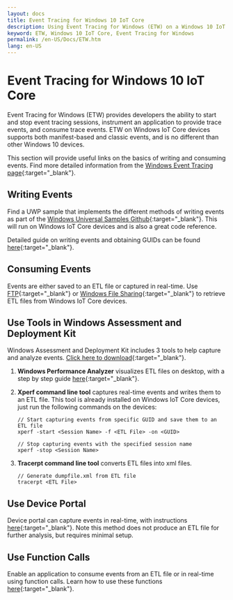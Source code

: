 ```yaml
---
layout: docs
title: Event Tracing for Windows 10 IoT Core
description: Using Event Tracing for Windows (ETW) on a Windows 10 IoT Core device
keyword: ETW, Windows 10 IoT Core, Event Tracing for Windows
permalink: /en-US/Docs/ETW.htm
lang: en-US
---
```


# Event Tracing for Windows 10 IoT Core

Event Tracing for Windows (ETW) provides developers the ability to start and stop event tracing sessions, instrument an application to provide trace events, and consume trace events.
ETW on Windows IoT Core devices supports both manifest-based and classic events, and is no different than other Windows 10 devices. 

This section will provide useful links on the basics of writing and consuming events. Find more detailed information from the [Windows Event Tracing page](https://msdn.microsoft.com/library/windows/desktop/bb968803(v=vs.85).aspx){:target="_blank"}.

## Writing Events

Find a UWP sample that implements the different methods of writing events as part of the [Windows Universal Samples Github](https://github.com/Microsoft/Windows-universal-samples/tree/master/Samples/Logging){:target="_blank"}.
This will run on Windows IoT Core devices and is also a great code reference.

Detailed guide on writing events and obtaining GUIDs can be found [here](https://msdn.microsoft.com/library/windows/desktop/aa364161(v=vs.85).aspx){:target="_blank"}.

## Consuming Events

Events are either saved to an ETL file or captured in real-time.
Use [FTP]({{site.baseurl}}/{{page.lang}}/Docs/FTP){:target="_blank"} or [Windows File Sharing]({{site.baseurl}}/{{page.lang}}/Docs/WindowsFileSharing){:target="_blank"} to retrieve ETL files from Windows IoT Core devices.

## Use Tools in Windows Assessment and Deployment Kit

Windows Assessment and Deployment Kit includes 3 tools to help capture and analyze events. [Click here to download](http://go.microsoft.com/fwlink/p/?LinkId=526740){:target="_blank"}.


1. **Windows Performance Analyzer** visualizes ETL files on desktop, with a step by step guide [here](https://msdn.microsoft.com/library/windows/hardware/dn927319(v=vs.85).aspx){:target="_blank"}.

2. **Xperf command line tool** captures real-time events and writes them to an ETL file.
    This tool is already installed on Windows IoT Core devices, just run the following commands on the devices:
    
    ```
    // Start capturing events from specific GUID and save them to an ETL file
    xperf -start <Session Name> -f <ETL File> -on <GUID>

    // Stop capturing events with the specified session name
    xperf -stop <Session Name>
    ```

3. **Tracerpt command line tool** converts ETL files into xml files.

    ```
    // Generate dumpfile.xml from ETL file
    tracerpt <ETL File>
    ```

## Use Device Portal

Device portal can capture events in real-time, with instructions [here](https://msdn.microsoft.com/windows/uwp/debug-test-perf/device-portal){:target="_blank"}.
Note this method does not produce an ETL file for further analysis, but requires minimal setup.

## Use Function Calls

Enable an application to consume events from an ETL file or in real-time using function calls.
Learn how to use these functions [here](https://msdn.microsoft.com/library/windows/desktop/aa363692(v=vs.85).aspx){:target="_blank"}.
